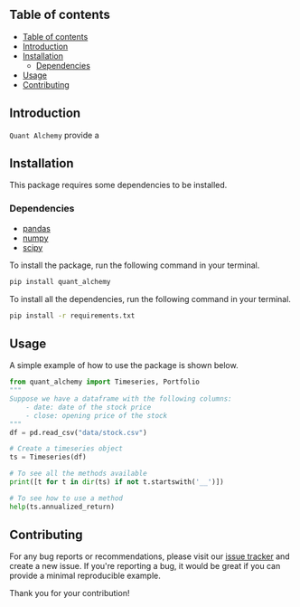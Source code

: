 ## Table of contents

- [Table of contents](#table-of-contents)
- [Introduction](#introduction)
- [Installation](#installation)
  - [Dependencies](#dependencies)
- [Usage](#usage)
- [Contributing](#contributing)

## Introduction
`Quant Alchemy` provide a


## Installation
This package requires some dependencies to be installed.

### Dependencies
- [pandas](https://pandas.pydata.org/)
- [numpy](https://numpy.org/)
- [scipy](https://www.scipy.org/)

To install the package, run the following command in your terminal.

```bash
pip install quant_alchemy
```

To install all the dependencies, run the following command in your terminal.

```bash
pip install -r requirements.txt
```

## Usage
A simple example of how to use the package is shown below.

```python
from quant_alchemy import Timeseries, Portfolio
"""
Suppose we have a dataframe with the following columns:
    - date: date of the stock price
    - close: opening price of the stock
"""
df = pd.read_csv("data/stock.csv")

# Create a timeseries object
ts = Timeseries(df)

# To see all the methods available
print([t for t in dir(ts) if not t.startswith('__')])

# To see how to use a method
help(ts.annualized_return)
```

## Contributing

For any bug reports or recommendations, please visit our [issue tracker](https://github.com/EladioRocha/quant_alchemy/issues) and create a new issue. If you're reporting a bug, it would be great if you can provide a minimal reproducible example.

Thank you for your contribution!